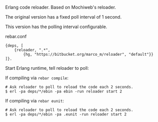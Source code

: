 Erlang code reloader. Based on Mochiweb's reloader.

The original version has a fixed poll interval of 1 second.

This version has the polling interval configurable.

rebar.conf

    {deps, [
        {reloader, ".*",
            {hg, "https://bitbucket.org/marco_m/reloader", "default"}}
    ]}.


Start Erlang runtime, tell reloader to poll:

If compiling via `rebar compile`:

    # Ask reloader to poll to reload the code each 2 seconds.
    $ erl -pa deps/*/ebin -pa ebin -run reloader start 2

If compiling via `rebar eunit`:

    # Ask reloader to poll to reload the code each 2 seconds.
    $ erl -pa deps/*/ebin -pa .eunit -run reloader start 2
